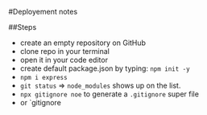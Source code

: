 #Deployement notes

##Steps

- create an empty repository on GitHub
- clone repo in your terminal
- open it in your code editor
- create default package.json by typing: `npm init -y`
- `npm i express`
- `git status` => `node_modules` shows up on the list.
- `npx gitignore noe` to generate a `.gitignore` super file
- or `gitignore

